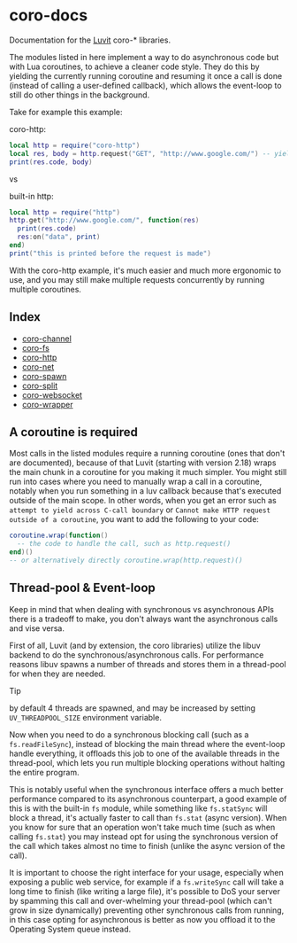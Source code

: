 # coro-docs

Documentation for the [Luvit](https://luvit.io/) coro-* libraries.

The modules listed in here implement a way to do asynchronous code but with Lua coroutines, to achieve a cleaner code style. They do this by yielding the currently running coroutine and resuming it once a call is done (instead of calling a user-defined callback), which allows the event-loop to still do other things in the background.

Take for example this example:

coro-http:

```lua
local http = require("coro-http")
local res, body = http.request("GET", "http://www.google.com/") -- yields until request is done
print(res.code, body)
```

vs

built-in http:

```lua
local http = require("http")
http.get("http://www.google.com/", function(res)
  print(res.code)
  res:on("data", print)
end)
print("this is printed before the request is made")
```

With the coro-http example, it's much easier and much more ergonomic to use, and you may still make multiple requests concurrently by running multiple coroutines.


## Index

- [coro-channel](https://bilal2453.github.io/coro-docs/docs/coro-channel.html)
- [coro-fs](https://bilal2453.github.io/coro-docs/docs/coro-fs.html)
- [coro-http](https://bilal2453.github.io/coro-docs/docs/coro-http.html)
- [coro-net](https://bilal2453.github.io/coro-docs/docs/coro-net.html)
- [coro-spawn](https://bilal2453.github.io/coro-docs/docs/coro-spawn.html)
- [coro-split](https://bilal2453.github.io/coro-docs/docs/coro-split.html)
- [coro-websocket](https://bilal2453.github.io/coro-docs/docs/coro-websocket.html)
- [coro-wrapper](https://bilal2453.github.io/coro-docs/docs/coro-wrapper.html)

## A coroutine is required

Most calls in the listed modules require a running coroutine (ones that don't are documented), because of that Luvit (starting with version 2.18) wraps the main chunk in a coroutine for you making it much simpler. You might still run into cases where you need to manually wrap a call in a coroutine, notably when you run something in a luv callback because that's executed outside of the main scope.
In other words, when you get an error such as `attempt to yield across C-call boundary` or `Cannot make HTTP request outside of a coroutine`, you want to add the following to your code:

```lua
coroutine.wrap(function()
  -- the code to handle the call, such as http.request()
end)()
-- or alternatively directly coroutine.wrap(http.request)()
```

## Thread-pool & Event-loop

Keep in mind that when dealing with synchronous vs asynchronous APIs there is a tradeoff to make, you don't always want the asynchronous calls and vise versa.

First of all, Luvit (and by extension, the coro libraries) utilize the libuv backend to do the synchronous/asynchronous calls. For performance reasons libuv spawns a number of threads and stores them in a thread-pool for when they are needed.

> [!TIP]
> by default 4 threads are spawned, and may be increased by setting `UV_THREADPOOL_SIZE` environment variable.

Now when you need to do a synchronous blocking call (such as a `fs.readFileSync`), instead of blocking the main thread where the event-loop handle everything, it offloads this job to one of the available threads in the thread-pool, which lets you run multiple blocking operations without halting the entire program.

This is notably useful when the synchronous interface offers a much better performance compared to its asynchronous counterpart, a good example of this is with the built-in `fs` module, while something like `fs.statSync` will block a thread, it's actually faster to call than `fs.stat` (async version).
When you know for sure that an operation won't take much time (such as when calling `fs.stat`) you may instead opt for using the synchronous version of the call which takes almost no time to finish (unlike the async version of the call).

It is important to choose the right interface for your usage, especially when exposing a public web service, for example if a `fs.writeSync` call will take a long time to finish (like writing a large file), it's possible to DoS your server by spamming this call and over-whelming your thread-pool (which can't grow in size dynamically) preventing other synchronous calls from running, in this case opting for asynchronous is better as now you offload it to the Operating System queue instead.

